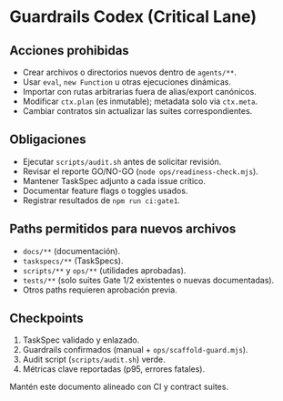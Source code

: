 # Guardrails Codex (Critical Lane)

## Acciones prohibidas
- Crear archivos o directorios nuevos dentro de `agents/**`.
- Usar `eval`, `new Function` u otras ejecuciones dinámicas.
- Importar con rutas arbitrarias fuera de alias/export canónicos.
- Modificar `ctx.plan` (es inmutable); metadata solo via `ctx.meta`.
- Cambiar contratos sin actualizar las suites correspondientes.

## Obligaciones
- Ejecutar `scripts/audit.sh` antes de solicitar revisión.
- Revisar el reporte GO/NO-GO (`node ops/readiness-check.mjs`).
- Mantener TaskSpec adjunto a cada issue crítico.
- Documentar feature flags o toggles usados.
- Registrar resultados de `npm run ci:gate1`.

## Paths permitidos para nuevos archivos
- `docs/**` (documentación).
- `taskspecs/**` (TaskSpecs).
- `scripts/**` y `ops/**` (utilidades aprobadas).
- `tests/**` (solo suites Gate 1/2 existentes o nuevas documentadas).
- Otros paths requieren aprobación previa.

## Checkpoints
1. TaskSpec validado y enlazado.
2. Guardrails confirmados (manual + `ops/scaffold-guard.mjs`).
3. Audit script (`scripts/audit.sh`) verde.
4. Métricas clave reportadas (p95, errores fatales).

Mantén este documento alineado con CI y contract suites.
